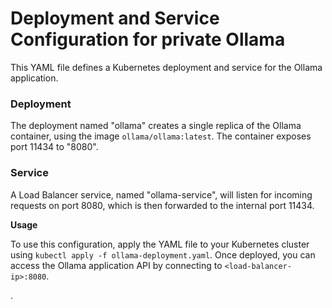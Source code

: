 **Deployment and Service Configuration for private Ollama**
=============================================

This YAML file defines a Kubernetes deployment and service for the Ollama application.

### Deployment

The deployment named "ollama" creates a single replica of the Ollama container, using the image `ollama/ollama:latest`. The container exposes port 11434 to "8080".

### Service

A Load Balancer service, named "ollama-service", will listen for incoming requests on port 
8080, which is then forwarded to the internal port 11434.

**Usage**

To use this configuration, apply the YAML file to your Kubernetes cluster using `kubectl apply -f ollama-deployment.yaml`. Once deployed, you can access the Ollama application API by connecting to `<load-balancer-ip>:8080`.

.